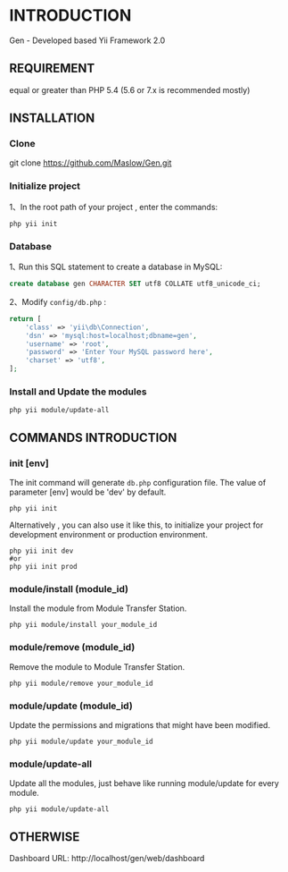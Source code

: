 INTRODUCTION
============

Gen - Developed based Yii Framework 2.0


REQUIREMENT
-----------

  equal or greater than PHP 5.4 (5.6 or 7.x is recommended mostly)


INSTALLATION
------------
### Clone

git clone https://github.com/Maslow/Gen.git

### Initialize project

1、In the root path of your project , enter the commands:
  
```command
php yii init
```

### Database

1､ Run this SQL statement to create a database in MySQL:

```sql
create database gen CHARACTER SET utf8 COLLATE utf8_unicode_ci;
```

2、Modify `config/db.php` :

```php
return [
    'class' => 'yii\db\Connection',
    'dsn' => 'mysql:host=localhost;dbname=gen',
    'username' => 'root',
    'password' => 'Enter Your MySQL password here',
    'charset' => 'utf8',
];
```


### Install and Update the modules

```command
php yii module/update-all
```

COMMANDS INTRODUCTION
---------------------
### init [env]
The init command will generate `db.php` configuration file. The value of parameter [env] would be 'dev' by default.
```command
php yii init

```
Alternatively , you can also use it like this, to initialize your project for development environment or production environment.
```command
php yii init dev
#or
php yii init prod
```

### module/install (module_id)
Install the module from Module Transfer Station.
```command
php yii module/install your_module_id
```

### module/remove  (module_id)
Remove the module to Module Transfer Station.
```command
php yii module/remove your_module_id
```

### module/update  (module_id)
Update the permissions and migrations that might have been modified.
```command
php yii module/update your_module_id
```

### module/update-all
Update all the modules, just behave like running module/update for every module.
```command
php yii module/update-all
```

OTHERWISE
---------

Dashboard URL:  http://localhost/gen/web/dashboard

  
 